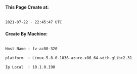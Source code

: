 
   
#### This Page Create at:

```bash

2021-07-22 - 22:45:47 UTC

```

#### Create By Machine:

```bash

Host Name : fv-az80-320

platform  : Linux-5.8.0-1036-azure-x86_64-with-glibc2.31

Ip Local  : 10.1.0.190

```

